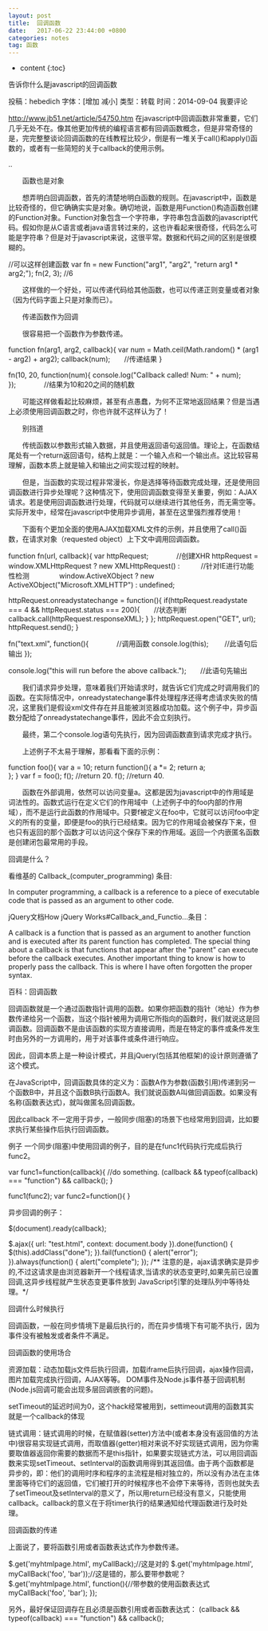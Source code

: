 ```yaml
---
layout: post
title:  回调函数
date:   2017-06-22 23:44:00 +0800
categories: notes
tag: 函数
---
```


* content
{:toc}



告诉你什么是javascript的回调函数

投稿：hebedich 字体：[增加 减小] 类型：转载 时间：2014-09-04 我要评论

http://www.jb51.net/article/54750.htm
在javascript中回调函数非常重要，它们几乎无处不在。像其他更加传统的编程语言都有回调函数概念，但是非常奇怪的是，完完整整谈论回调函数的在线教程比较少，倒是有一堆关于call()和apply()函数的，或者有一些简短的关于callback的使用示例。

..


　　函数也是对象


　　想弄明白回调函数，首先的清楚地明白函数的规则。在javascript中，函数是比较奇怪的，但它确确实实是对象。确切地说，函数是用Function()构造函数创建的Function对象。Function对象包含一个字符串，字符串包含函数的javascript代码。假如你是从C语言或者java语言转过来的，这也许看起来很奇怪，代码怎么可能是字符串？但是对于javascript来说，这很平常。数据和代码之间的区别是很模糊的。


//可以这样创建函数
var fn = new Function("arg1", "arg2", "return arg1 * arg2;");
fn(2, 3); //6 

　　这样做的一个好处，可以传递代码给其他函数，也可以传递正则变量或者对象（因为代码字面上只是对象而已）。


　　传递函数作为回调


　　很容易把一个函数作为参数传递。

function fn(arg1, arg2, callback){
 var num = Math.ceil(Math.random() * (arg1 - arg2) + arg2);
 callback(num);　　//传递结果
}

fn(10, 20, function(num){
 console.log("Callback called! Num: " + num); 
});　　　　//结果为10和20之间的随机数 


　　可能这样做看起比较麻烦，甚至有点愚蠢，为何不正常地返回结果？但是当遇上必须使用回调函数之时，你也许就不这样认为了！


　　别挡道


　　传统函数以参数形式输入数据，并且使用返回语句返回值。理论上，在函数结尾处有一个return返回语句，结构上就是：一个输入点和一个输出点。这比较容易理解，函数本质上就是输入和输出之间实现过程的映射。


　　但是，当函数的实现过程非常漫长，你是选择等待函数完成处理，还是使用回调函数进行异步处理呢？这种情况下，使用回调函数变得至关重要，例如：AJAX请求。若是使用回调函数进行处理，代码就可以继续进行其他任务，而无需空等。实际开发中，经常在javascript中使用异步调用，甚至在这里强烈推荐使用！


　　下面有个更加全面的使用AJAX加载XML文件的示例，并且使用了call()函数，在请求对象（requested object）上下文中调用回调函数。

function fn(url, callback){
 var httpRequest;　　　　//创建XHR
 httpRequest = window.XMLHttpRequest ? new XMLHttpRequest() :　　　//针对IE进行功能性检测
　　　　window.ActiveXObject ? new ActiveXObject("Microsoft.XMLHTTP") : undefined;
 
 httpRequest.onreadystatechange = function(){
  if(httpRequest.readystate === 4 && httpRequest.status === 200){　　//状态判断
   callback.call(httpRequest.responseXML); 
  }
 };
 httpRequest.open("GET", url);
 httpRequest.send();
}

fn("text.xml", function(){　　　　//调用函数
 console.log(this); 　　//此语句后输出
});

console.log("this will run before the above callback.");　　//此语句先输出 


　　我们请求异步处理，意味着我们开始请求时，就告诉它们完成之时调用我们的函数。在实际情况中，onreadystatechange事件处理程序还得考虑请求失败的情况，这里我们是假设xml文件存在并且能被浏览器成功加载。这个例子中，异步函数分配给了onreadystatechange事件，因此不会立刻执行。


　　最终，第二个console.log语句先执行，因为回调函数直到请求完成才执行。


　　上述例子不太易于理解，那看看下面的示例：


 
function foo(){
 var a = 10;
 return function(){
  a *= 2;
  return a;  
 }; 
}
var f = foo();
f(); //return 20.
f(); //return 40. 

　　函数在外部调用，依然可以访问变量a。这都是因为javascript中的作用域是词法性的。函数式运行在定义它们的作用域中（上述例子中的foo内部的作用域），而不是运行此函数的作用域中。只要f被定义在foo中，它就可以访问foo中定义的所有的变量，即便是foo的执行已经结束。因为它的作用域会被保存下来，但也只有返回的那个函数才可以访问这个保存下来的作用域。返回一个内嵌匿名函数是创建闭包最常用的手段。

回调是什么？


看维基的 Callback_(computer_programming) 条目:

In computer programming, a callback is a reference to a piece of executable code that is passed as an argument to other code.


jQuery文档How jQuery Works#Callback_and_Functio...条目：

A callback is a function that is passed as an argument to another function and is executed after its parent function has completed. The special thing about a callback is that functions that appear after the "parent" can execute before the callback executes. Another important thing to know is how to properly pass the callback. This is where I have often forgotten the proper syntax.


百科：回调函数

回调函数就是一个通过函数指针调用的函数。如果你把函数的指针（地址）作为参数传递给另一个函数，当这个指针被用为调用它所指向的函数时，我们就说这是回调函数。回调函数不是由该函数的实现方直接调用，而是在特定的事件或条件发生时由另外的一方调用的，用于对该事件或条件进行响应。


因此，回调本质上是一种设计模式，并且jQuery(包括其他框架)的设计原则遵循了这个模式。

在JavaScript中，回调函数具体的定义为：函数A作为参数(函数引用)传递到另一个函数B中，并且这个函数B执行函数A。我们就说函数A叫做回调函数。如果没有名称(函数表达式)，就叫做匿名回调函数。

因此callback 不一定用于异步，一般同步(阻塞)的场景下也经常用到回调，比如要求执行某些操作后执行回调函数。

例子
 一个同步(阻塞)中使用回调的例子，目的是在func1代码执行完成后执行func2。

var func1=function(callback){
  //do something.
  (callback && typeof(callback) === "function") && callback();
}

func1(func2);
  var func2=function(){
}



异步回调的例子：

$(document).ready(callback);

$.ajax({
 url: "test.html",
 context: document.body
}).done(function() { 
 $(this).addClass("done");
}).fail(function() { alert("error");
}).always(function() { alert("complete"); 
});
/**
注意的是，ajax请求确实是异步的,不过这请求是由浏览器新开一个线程请求,当请求的状态变更时,如果先前已设置回调,这异步线程就产生状态变更事件放到 JavaScript引擎的处理队列中等待处理。*/



回调什么时候执行


回调函数，一般在同步情境下是最后执行的，而在异步情境下有可能不执行，因为事件没有被触发或者条件不满足。


回调函数的使用场合


资源加载：动态加载js文件后执行回调，加载iframe后执行回调，ajax操作回调，图片加载完成执行回调，AJAX等等。
DOM事件及Node.js事件基于回调机制(Node.js回调可能会出现多层回调嵌套的问题)。


setTimeout的延迟时间为0，这个hack经常被用到，settimeout调用的函数其实就是一个callback的体现


链式调用：链式调用的时候，在赋值器(setter)方法中(或者本身没有返回值的方法中)很容易实现链式调用，而取值器(getter)相对来说不好实现链式调用，因为你需要取值器返回你需要的数据而不是this指针，如果要实现链式方法，可以用回调函数来实现setTimeout、setInterval的函数调用得到其返回值。由于两个函数都是异步的，即：他们的调用时序和程序的主流程是相对独立的，所以没有办法在主体里面等待它们的返回值，它们被打开的时候程序也不会停下来等待，否则也就失去了setTimeout及setInterval的意义了，所以用return已经没有意义，只能使用callback。callback的意义在于将timer执行的结果通知给代理函数进行及时处理。


回调函数的传递


上面说了，要将函数引用或者函数表达式作为参数传递。

$.get('myhtmlpage.html', myCallBack);//这是对的
$.get('myhtmlpage.html', myCallBack('foo', 'bar'));//这是错的，那么要带参数呢？
$.get('myhtmlpage.html', function(){//带参数的使用函数表达式
myCallBack('foo', 'bar');
});


另外，最好保证回调存在且必须是函数引用或者函数表达式：
(callback && typeof(callback) === "function") && callback();
